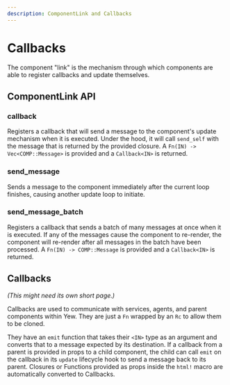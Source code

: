 ```yaml
---
description: ComponentLink and Callbacks
---
```


# Callbacks

The component "link" is the mechanism through which components are able to register callbacks and update themselves.

## ComponentLink API

### callback

Registers a callback that will send a message to the component's update mechanism when it is executed. Under the hood, it will call `send_self` with the message that is returned by the provided closure. A `Fn(IN) -> Vec<COMP::Message>` is provided and a `Callback<IN>` is returned.

### send\_message

Sends a message to the component immediately after the current loop finishes, causing another update loop to initiate.

### send\_message\_batch

Registers a callback that sends a batch of many messages at once when it is executed. If any of the messages cause the component to re-render, the component will re-render after all messages in the batch have been processed. A `Fn(IN) -> COMP::Message` is provided and a `Callback<IN>` is returned.

## Callbacks

_\(This might need its own short page.\)_

Callbacks are used to communicate with services, agents, and parent components within Yew. They are just a `Fn` wrapped by an `Rc` to allow them to be cloned.

They have an `emit` function that takes their `<IN>` type as an argument and converts that to a message expected by its destination. If a callback from a parent is provided in props to a child component, the child can call `emit` on the callback in its `update` lifecycle hook to send a message back to its parent. Closures or Functions provided as props inside the `html!` macro are automatically converted to Callbacks.

